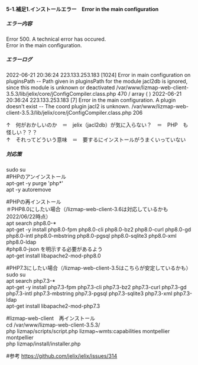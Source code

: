 #### 5-1.補足1.インストールエラー　Error in the main configuration
##### エラー内容
Error 500. A technical error has occured.  
Error in the main configuration.  

##### エラーログ  
2022-06-21 20:36:24	223.133.253.183	[1024]	Error in main configuration on pluginsPath -- Path given in pluginsPath for the module jacl2db is ignored, since this module is unknown or deactivated	/var/www/lizmap-web-client-3.5.3/lib/jelix/core/jConfigCompiler.class.php	470
	/
array ( )
2022-06-21 20:36:24	223.133.253.183	[7]	Error in the main configuration. A plugin doesn't exist -- The coord plugin jacl2 is unknown.	/var/www/lizmap-web-client-3.5.3/lib/jelix/core/jConfigCompiler.class.php	206

↑　何がおかしいのか　＝　jelix（jacl2db）が気に入らない？　＝　PHP　も怪しい？？？  
↑　それってどういう意味　＝　要するにインストールがうまくいっていない  

##### 対応策
sudo su  
#PHPのアンインストール  
apt-get -y purge 'php*'  
apt -y autoremove  

#PHPの再インストール  
＃PHP8.0にしたい場合（/lizmap-web-client-3.6は対応しているかも2022/06/22時点）  
apt search php8.0-*  
apt-get -y install php8.0-fpm php8.0-cli php8.0-bz2 php8.0-curl php8.0-gd php8.0-intl php8.0-mbstring php8.0-pgsql php8.0-sqlite3 php8.0-xml php8.0-ldap  
#php8.0-json を明示する必要があるよう  
apt-get install libapache2-mod-php8.0  

#PHP7.3にしたい場合（/lizmap-web-client-3.5はこちらが安定しているかも）  
sudo su  
apt search php7.3-*  
apt-get -y install php7.3-fpm php7.3-cli php7.3-bz2 php7.3-curl php7.3-gd php7.3-intl php7.3-mbstring php7.3-pgsql php7.3-sqlite3 php7.3-xml php7.3-ldap  
apt-get install libapache2-mod-php7.3  

#lizmap-web-client　再インストール  
cd /var/www/lizmap-web-client-3.5.3/  
php lizmap/scripts/script.php lizmap~wmts:capabilities montpellier montpellier  
php lizmap/install/installer.php  

#参考
https://github.com/jelix/jelix/issues/314
